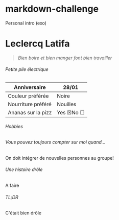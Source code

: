 # markdown-challenge
Personal intro (exo)
# Leclercq Latifa
> *Bien boire et bien manger font bien travailler*
###### Petite pile électrique
|Anniversaire|28/01|
|---|---|
|Couleur préférée|Noire|
|Nourriture préféré |Nouilles|
|Ananas sur la pizz |Yes &#9746;No &#9744;|

 

###### Hobbies

###### Vous pouvez toujours compter sur moi quand...
On doit intégrer de nouvelles personnes au groupe!

###### Une histoire drôle
A faire

###### TL;DR
C'était bien drôle

